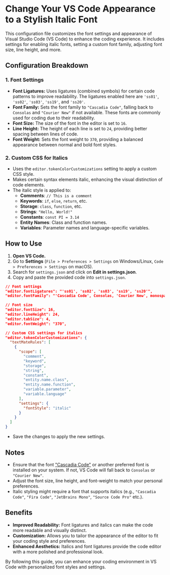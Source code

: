 # Change Your VS Code Appearance to a Stylish Italic Font

This configuration file customizes the font settings and appearance of Visual Studio Code (VS Code) to enhance the coding experience. It includes settings for enabling italic fonts, setting a custom font family, adjusting font size, line height, and more.

## Configuration Breakdown

### 1. Font Settings
- **Font Ligatures:** Uses ligatures (combined symbols) for certain code patterns to improve readability. The ligatures enabled here are `'ss01'`, `'ss02'`, `'ss03'`, `'ss19'`, and `'ss20'`.
- **Font Family:** Sets the font family to `"Cascadia Code"`, falling back to `Consolas` and `"Courier New"` if not available. These fonts are commonly used for coding due to their readability.
- **Font Size:** The size of the font in the editor is set to `16`.
- **Line Height:** The height of each line is set to `24`, providing better spacing between lines of code.
- **Font Weight:** Sets the font weight to `370`, providing a balanced appearance between normal and bold font styles.

### 2. Custom CSS for Italics
- Uses the `editor.tokenColorCustomizations` setting to apply a custom CSS style.
- Makes certain syntax elements italic, enhancing the visual distinction of code elements.
- The italic style is applied to:
  - **Comments**: `// This is a comment`
  - **Keywords**: `if`, `else`, `return`, etc.
  - **Storage**: `class`, `function`, etc.
  - **Strings**: `"Hello, World!"`
  - **Constants**: `const PI = 3.14`
  - **Entity Names**: Class and function names.
  - **Variables**: Parameter names and language-specific variables.

## How to Use

1. **Open VS Code.**
2. Go to **Settings** (`File > Preferences > Settings` on Windows/Linux, `Code > Preferences > Settings` on macOS).
3. Search for `settings.json` and click on **Edit in settings.json**.
4. Copy and paste the provided code into `settings.json`.

```json
// Font settings
"editor.fontLigatures": "'ss01', 'ss02', 'ss03', 'ss19', 'ss20'",
"editor.fontFamily": "'Cascadia Code', Consolas, 'Courier New', monospace",

// Font size
"editor.fontSize": 16,
"editor.lineHeight": 24,
"editor.tabSize": 4,
"editor.fontWeight": "370",

// Custom CSS settings for italics
"editor.tokenColorCustomizations": {
  "textMateRules": [
    {
      "scope": [
        "comment",
        "keyword",
        "storage",
        "string",
        "constant",
        "entity.name.class",
        "entity.name.function",
        "variable.parameter",
        "variable.language"
      ],
      "settings": {
        "fontStyle": "italic"
      }
    }
  ]
}
```
- Save the changes to apply the new settings.
## Notes
- Ensure that the font ["Cascadia Code"](https://github.com/microsoft/cascadia-code/releases) or another preferred font is installed on your system. If not, VS Code will fall back to `Consolas` or `"Courier New"`.
- Adjust the font size, line height, and font-weight to match your personal preferences.
- Italic styling might require a font that supports italics (e.g., `"Cascadia Code"`, `"Fira Code"`, `"JetBrains Mono"`, `"Source Code Pro"` etc.).

## Benefits
- **Improved Readability:** Font ligatures and italics can make the code more readable and visually distinct.
- **Customization:** Allows you to tailor the appearance of the editor to fit your coding style and preferences.
- **Enhanced Aesthetics:** Italics and font ligatures provide the code editor with a more polished and professional look.
  
By following this guide, you can enhance your coding environment in VS Code with personalized font styles and settings.
